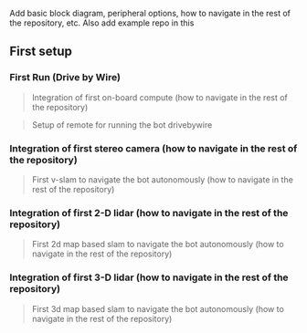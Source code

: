 Add basic block diagram, peripheral options, how to navigate in the rest of the repository, etc. 
Also add example repo in this 

## First setup

### First Run (Drive by Wire)

> Integration of first on-board compute (how to navigate in the rest of the repository)

> Setup of remote for running the bot drivebywire

### Integration of first stereo camera (how to navigate in the rest of the repository)

> First v-slam to navigate the bot autonomously (how to navigate in the rest of the repository)

### Integration of first 2-D lidar (how to navigate in the rest of the repository)

> First 2d map based slam to navigate the bot autonomously (how to navigate in the rest of the repository)

### Integration of first 3-D lidar (how to navigate in the rest of the repository)

> First 3d map based slam to navigate the bot autonomously (how to navigate in the rest of the repository)


